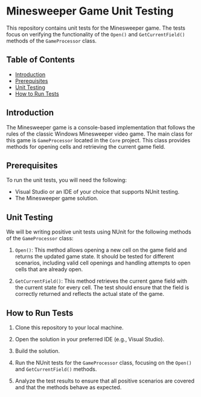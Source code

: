 # Minesweeper Game Unit Testing

This repository contains unit tests for the Minesweeper game. The tests focus on verifying the functionality of the `Open()` and `GetCurrentField()` methods of the `GameProcessor` class.

## Table of Contents
- [Introduction](#introduction)
- [Prerequisites](#prerequisites)
- [Unit Testing](#unit-testing)
- [How to Run Tests](#how-to-run-tests)

## Introduction

The Minesweeper game is a console-based implementation that follows the rules of the classic Windows Minesweeper video game. The main class for this game is `GameProcessor` located in the `Core` project. This class provides methods for opening cells and retrieving the current game field.

## Prerequisites

To run the unit tests, you will need the following:

- Visual Studio or an IDE of your choice that supports NUnit testing.
- The Minesweeper game solution.

## Unit Testing

We will be writing positive unit tests using NUnit for the following methods of the `GameProcessor` class:

1. `Open()`: This method allows opening a new cell on the game field and returns the updated game state. It should be tested for different scenarios, including valid cell openings and handling attempts to open cells that are already open.

2. `GetCurrentField()`: This method retrieves the current game field with the current state for every cell. The test should ensure that the field is correctly returned and reflects the actual state of the game.

## How to Run Tests

1. Clone this repository to your local machine.

2. Open the solution in your preferred IDE (e.g., Visual Studio).

3. Build the solution.

4. Run the NUnit tests for the `GameProcessor` class, focusing on the `Open()` and `GetCurrentField()` methods.

5. Analyze the test results to ensure that all positive scenarios are covered and that the methods behave as expected.
